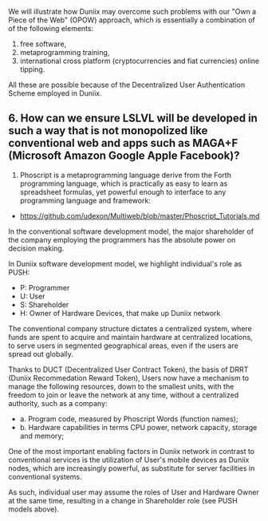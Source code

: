 We will illustrate how Duniix may overcome such problems
with our "Own a Piece of the Web" (OPOW) approach,
which is essentially a combination of of the following elements:

1. free software, 
2. metaprogramming training,
3. international cross platform (cryptocurrencies and fiat currencies) online tipping.

All these are possible because of the Decentralized User Authentication Scheme employed in Duniix.

## 6. How can we ensure LSLVL will be developed in such a way that is not monopolized like conventional web and apps such as MAGA+F (Microsoft Amazon Google Apple Facebook)?

1. Phoscript is a metaprogramming language derive from the Forth programming language, which is practically as easy to learn as spreadsheet formulas, yet powerful enough to interface to any programming language and framework:

- https://github.com/udexon/Multiweb/blob/master/Phoscript_Tutorials.md


In the conventional software development model, 
the major shareholder of the company employing the
programmers has the absolute power on decision making.

In Duniix software development model, we highlight individual's role as
PUSH:

- P: Programmer 
- U: User
- S: Shareholder
- H: Owner of Hardware Devices, that make up Duniix network

The conventional company structure dictates a centralized system, where funds are spent to acquire and maintain hardware at centralized locations, to serve users in segmented geographical areas, even if the users are spread out globally.

Thanks to DUCT (Decentralized User Contract Token), the basis of DRRT (Duniix Recommedation Reward Token), Users now have a mechanism to manage the following resources, down to the smallest units, 
with the freedom to join or leave the network at any time, 
without a centralized authority, such as a company:

- a. Program code, measured by Phoscript Words (function names);
- b. Hardware capabilities in terms CPU power, network capacity, storage and memory;

One of the most important enabling factors
in Duniix network in contrast to conventional
services is the utilization of User's mobile devices
as Duniix nodes, which are increasingly powerful,
as substitute for server facilities in conventional systems.

As such, individual user may assume the roles of User and Hardware Owner
at the same time, resulting in a change in Shareholder role (see PUSH models above).



